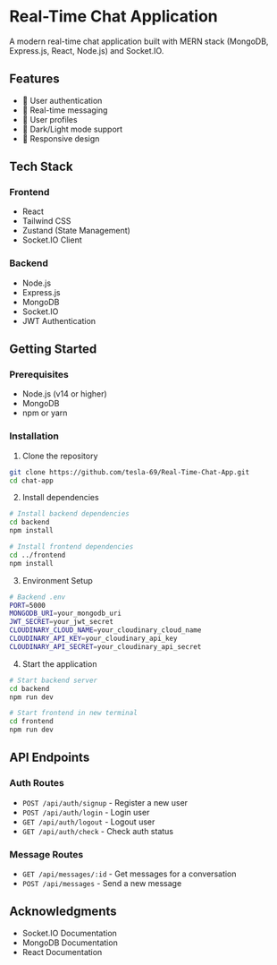 # Real-Time Chat Application

A modern real-time chat application built with MERN stack (MongoDB, Express.js, React, Node.js) and Socket.IO.

## Features

- 🔐 User authentication
- 💬 Real-time messaging
- 👤 User profiles
- 🌙 Dark/Light mode support
- 📱 Responsive design

## Tech Stack

### Frontend
- React
- Tailwind CSS
- Zustand (State Management)
- Socket.IO Client

### Backend
- Node.js
- Express.js
- MongoDB
- Socket.IO
- JWT Authentication

## Getting Started

### Prerequisites
- Node.js (v14 or higher)
- MongoDB
- npm or yarn

### Installation

1. Clone the repository
```bash
git clone https://github.com/tesla-69/Real-Time-Chat-App.git
cd chat-app
```

2. Install dependencies
```bash
# Install backend dependencies
cd backend
npm install

# Install frontend dependencies
cd ../frontend
npm install
```

3. Environment Setup
```bash
# Backend .env
PORT=5000
MONGODB_URI=your_mongodb_uri
JWT_SECRET=your_jwt_secret
CLOUDINARY_CLOUD_NAME=your_cloudinary_cloud_name
CLOUDINARY_API_KEY=your_cloudinary_api_key
CLOUDINARY_API_SECRET=your_cloudinary_api_secret
```

4. Start the application
```bash
# Start backend server
cd backend
npm run dev

# Start frontend in new terminal
cd frontend
npm run dev
```

## API Endpoints

### Auth Routes
- `POST /api/auth/signup` - Register a new user
- `POST /api/auth/login` - Login user
- `GET /api/auth/logout` - Logout user
- `GET /api/auth/check` - Check auth status

### Message Routes
- `GET /api/messages/:id` - Get messages for a conversation
- `POST /api/messages` - Send a new message

## Acknowledgments

- Socket.IO Documentation
- MongoDB Documentation
- React Documentation